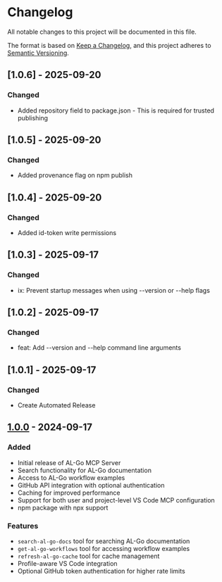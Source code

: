 # Changelog

All notable changes to this project will be documented in this file.

The format is based on [Keep a Changelog](https://keepachangelog.com/en/1.0.0/),
and this project adheres to [Semantic Versioning](https://semver.org/spec/v2.0.0.html).

## [1.0.6] - 2025-09-20

### Changed
- Added repository field to package.json - This is required for trusted publishing

## [1.0.5] - 2025-09-20

### Changed
- Added provenance flag on npm publish

## [1.0.4] - 2025-09-20

### Changed
- Added id-token write permissions

## [1.0.3] - 2025-09-17

### Changed
- ix: Prevent startup messages when using --version or --help flags

## [1.0.2] - 2025-09-17

### Changed
- feat: Add --version and --help command line arguments

## [1.0.1] - 2025-09-17

### Changed
- Create Automated Release

## [1.0.0] - 2024-09-17

### Added
- Initial release of AL-Go MCP Server
- Search functionality for AL-Go documentation
- Access to AL-Go workflow examples
- GitHub API integration with optional authentication
- Caching for improved performance
- Support for both user and project-level VS Code MCP configuration
- npm package with npx support

### Features
- `search-al-go-docs` tool for searching AL-Go documentation
- `get-al-go-workflows` tool for accessing workflow examples
- `refresh-al-go-cache` tool for cache management
- Profile-aware VS Code integration
- Optional GitHub token authentication for higher rate limits

[1.0.0]: https://github.com/louagej/al-go-mcp-server/releases/tag/v1.0.0
